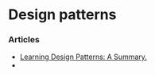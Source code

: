 # Design patterns

### Articles

* [Learning Design Patterns: A Summary.](https://lo-victoria.com/learning-design-patterns-a-summary)
*

